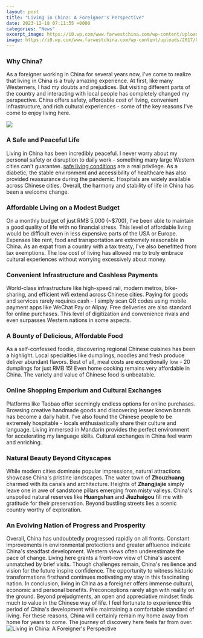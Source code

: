 ```yaml
---
layout: post
title: "Living in China: A Foreigner's Perspective"
date: 2023-12-18 07:11:55 +0000
categories: "News"
excerpt_image: https://i0.wp.com/www.farwestchina.com/wp-content/uploads/2017/02/market-in-Turpan.jpg?fit=999%2C676&amp;ssl=1
image: https://i0.wp.com/www.farwestchina.com/wp-content/uploads/2017/02/market-in-Turpan.jpg?fit=999%2C676&amp;ssl=1
---
```


### Why China?  
As a foreigner working in China for several years now, I've come to realize that living in China is a truly amazing experience. At first, like many Westerners, I had my doubts and prejudices. But visiting different parts of the country and interacting with local people has completely changed my perspective. China offers safety, affordable cost of living, convenient infrastructure, and rich cultural experiences - some of the key reasons I've come to enjoy living here.

![](https://www.globaltimes.cn/Portals/0/attachment/2020/2020-12-23/f7b1d18c-9399-4c7c-ac8a-166deb0c4569.jpeg)
### A Safe and Peaceful Life
Living in China has been incredibly peaceful. I never worry about my personal safety or disruption to daily work - something many large Western cities can't guarantee. [safe living conditions](https://thelivenews.github.io/2023-11-14-discovering-the-hidden-gems-of-sardinia/) are a real privilege. As a diabetic, the stable environment and accessibility of healthcare has also provided reassurance during the pandemic. Hospitals are widely available across Chinese cities. Overall, the harmony and stability of life in China has been a welcome change.
### Affordable Living on a Modest Budget  
On a monthly budget of just RMB 5,000 (~$700), I've been able to maintain a good quality of life with no financial stress. This level of affordable living would be difficult even in less expensive parts of the USA or Europe. Expenses like rent, food and transportation are extremely reasonable in China. As an expat from a country with a tax treaty, I've also benefitted from tax exemptions. The low cost of living has allowed me to truly embrace cultural experiences without worrying excessively about money.
### Convenient Infrastructure and Cashless Payments
World-class infrastructure like high-speed rail, modern metros, bike-sharing, and efficient wifi extend across Chinese cities. Paying for goods and services rarely requires cash - I simply scan QR codes using mobile payment apps like WeChat Pay or Alipay. Free deliveries are also standard for online purchases. This level of digitization and convenience rivals and even surpasses Western nations in some aspects. 
### A Bounty of Delicious, Affordable Food
As a self-confessed foodie, discovering regional Chinese cuisines has been a highlight. Local specialties like dumplings, noodles and fresh produce deliver abundant flavors. Best of all, meal costs are exceptionally low - 20 dumplings for just RMB 15! Even home cooking remains very affordable in China. The variety and value of Chinese food is unbeatable.
### Online Shopping Emporium and Cultural Exchanges
Platforms like Taobao offer seemingly endless options for online purchases. Browsing creative handmade goods and discovering lesser known brands has become a daily habit. I've also found the Chinese people to be extremely hospitable - locals enthusiastically share their culture and language. Living immersed in Mandarin provides the perfect environment for accelerating my language skills. Cultural exchanges in China feel warm and enriching.
### Natural Beauty Beyond Cityscapes  
While modern cities dominate popular impressions, natural attractions showcase China's pristine landscapes. The water town of **Zhouzhuang** charmed with its canals and architecture. Heights of **Zhangjiajie** simply leave one in awe of sandstone pillars emerging from misty valleys. China's unspoiled natural reserves like **Huangshan** and **Jiuzhaigou** fill me with gratitude for their preservation. Beyond bustling streets lies a scenic country worthy of exploration.
### An Evolving Nation of Progress and Prosperity
Overall, China has undoubtedly progressed rapidly on all fronts. Constant improvements in environmental protections and greater affluence indicate China's steadfast development. Western views often underestimate the pace of change. Living here grants a front-row view of China's ascent unmatched by brief visits. Though challenges remain, China's resilience and vision for the future inspire confidence. The opportunity to witness historic transformations firsthand continues motivating my stay in this fascinating nation.
In conclusion, living in China as a foreigner offers immense cultural, economic and personal benefits. Preconceptions rarely align with reality on the ground. Beyond prejudgments, an open and appreciative mindset finds much to value in the Chinese way of life. I feel fortunate to experience this period of China's development while maintaining a comfortable standard of living. For these reasons, China will certainly remain my home away from home for years to come. The journey of discovery here feels far from over.
![Living in China: A Foreigner's Perspective](https://i0.wp.com/www.farwestchina.com/wp-content/uploads/2017/02/market-in-Turpan.jpg?fit=999%2C676&amp;ssl=1)